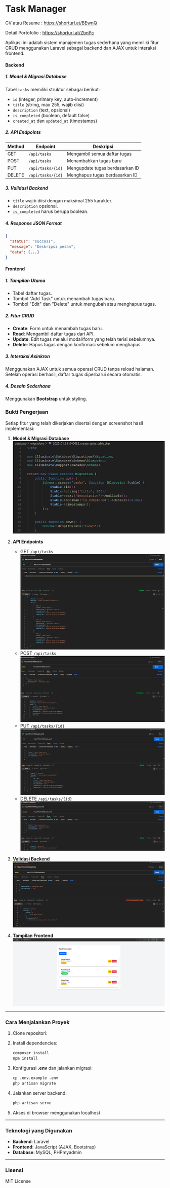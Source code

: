 # Task Manager

CV atau Resume    : https://shorturl.at/BEwnQ

Detail Portofolio : https://shorturl.at/ZbnPc

Aplikasi ini adalah sistem manajemen tugas sederhana yang memiliki fitur CRUD menggunakan Laravel sebagai backend dan AJAX untuk interaksi frontend.

#### Backend

##### 1. Model & Migrasi Database

Tabel `tasks` memiliki struktur sebagai berikut:

- `id` (integer, primary key, auto-increment)
- `title` (string, max 255, wajib diisi)
- `description` (text, opsional)
- `is_completed` (boolean, default false)
- `created_at` dan `updated_at` (timestamps)

##### 2. API Endpoints

| Method | Endpoint          | Deskripsi                       |
| ------ | ----------------- | ------------------------------- |
| GET    | `/api/tasks`      | Mengambil semua daftar tugas    |
| POST   | `/api/tasks`      | Menambahkan tugas baru          |
| PUT    | `/api/tasks/{id}` | Mengupdate tugas berdasarkan ID |
| DELETE | `/api/tasks/{id}` | Menghapus tugas berdasarkan ID  |

##### 3. Validasi Backend

- `title` wajib diisi dengan maksimal 255 karakter.
- `description` opsional.
- `is_completed` harus berupa boolean.

##### 4. Response JSON Format

```json
{
  "status": "success",
  "message": "Deskripsi pesan",
  "data": {...}
}
```

#### Frontend

##### 1. Tampilan Utama

- Tabel daftar tugas.
- Tombol "Add Task" untuk menambah tugas baru.
- Tombol "Edit" dan "Delete" untuk mengubah atau menghapus tugas.

##### 2. Fitur CRUD

- **Create**: Form untuk menambah tugas baru.
- **Read**: Mengambil daftar tugas dari API.
- **Update**: Edit tugas melalui modal/form yang telah terisi sebelumnya.
- **Delete**: Hapus tugas dengan konfirmasi sebelum menghapus.

##### 3. Interaksi Asinkron

Menggunakan AJAX untuk semua operasi CRUD tanpa reload halaman. Setelah operasi berhasil, daftar tugas diperbarui secara otomatis.

##### 4. Desain Sederhana

Menggunakan **Bootstrap** untuk styling.

### Bukti Pengerjaan

Setiap fitur yang telah dikerjakan disertai dengan screenshot hasil implementasi:

1. **Model & Migrasi Database**  
   ![Model & Migrasi](./screenshots/model_migrasi.png)

2. **API Endpoints**
   - GET `/api/tasks`  
     ![GET Tasks](./screenshots/get_tasks.png)
   - POST `/api/tasks`  
     ![POST Task](./screenshots/post_task.png)
   - PUT `/api/tasks/{id}`  
     ![PUT Task](./screenshots/put_task.png)
   - DELETE `/api/tasks/{id}`  
     ![DELETE Task](./screenshots/delete_task.png)

3. **Validasi Backend**  
   ![Validasi Backend 1](./screenshots/validasi_backend.png)

4. **Tampilan Frontend**  
   ![Tampilan Frontend](./screenshots/frontend.png)


---

### Cara Menjalankan Proyek

1. Clone repositori:

2. Install dependencies:
   ```sh
   composer install
   npm install
   ```
3. Konfigurasi **.env** dan jalankan migrasi:
   ```sh
   cp .env.example .env
   php artisan migrate
   ```
4. Jalankan server backend:
   ```sh
   php artisan serve
   ```
5. Akses di browser menggunakan localhost

---

### Teknologi yang Digunakan

- **Backend**: Laravel
- **Frontend**: JavaScript (AJAX, Bootstrap)
- **Database**: MySQL, PHPmyadmin

---

### Lisensi

MIT License

